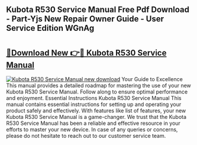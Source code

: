 ## Kubota R530 Service Manual Free Pdf Download - Part-Yjs New Repair Owner Guide - User Service Edition WGnAg

# <h2><a href="http://bc94042.oget.top/?id=Kubota+R530+Service+Manual">🔗Download New 👉🔴 Kubota R530 Service Manual</a></h2>

[![Kubota R530 Service Manual new download](https://i.imgur.com/5g1atiW.png)](http://bc94042.oget.top/?id=Kubota+R530+Service+Manual)
Your Guide to Excellence This manual provides a detailed roadmap for mastering the use of your new Kubota R530 Service Manual. Follow along to ensure optimal performance and enjoyment. Essential Instructions Kubota R530 Service Manual This manual contains essential instructions for setting up and operating your product safely and effectively. With features like list of features, your new Kubota R530 Service Manual is a game-changer. We trust that the Kubota R530 Service Manual has been a reliable and effective resource in your efforts to master your new device. In case of any queries or concerns, please do not hesitate to reach out to our customer service team.
